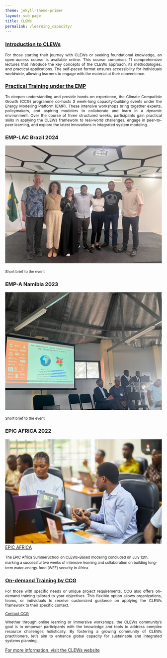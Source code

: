 ```yaml
---
theme: jekyll-theme-primer
layout: sub-page
title: CLEWs
permalink: /learning_capacity/
---
```

<!-- [jekyll-organization]: https://github.com/jekyll

This is the base Jekyll theme. You can find out more info about customizing your Jekyll theme, as well as basic Jekyll usage documentation at [jekyllrb.com](https://jekyllrb.com/)

You can find the source code for Minima at GitHub:
[jekyll][jekyll-organization] /
[minima](https://github.com/jekyll/minima)

You can find the source code for Jekyll at GitHub:
[jekyll][jekyll-organization] /
[jekyll](https://github.com/jekyll/jekyll) -->

<!-- <div class="container-lg p-responsive py-4 py-lg-6 my-xl-4 text-center">
    <h1 class="alt-h1 mb-2 text-white">About CLEWs</h1>
</div> -->
<!-- <h3 class="alt-h3 text-float-left mb-3 mt-lg-6" id="more-than-just-code">Growing of CLEWs</h2> -->
<section class="bg-gray-light container-lg p-responsive py-4 py-md-6 my-lg-6">

  <div class="container-lg p-responsive py-4 py-md-6 ">
  <h3 class="alt-h3 text-float-left mb-3 mt-lg-6" id="more-than-just-code">
    <a href="https://www.open.edu/openlearncreate/course/index.php?categoryid=528">Introduction to CLEWs</a>
  </h3>
  <div class="col-md-12 animate-out mb-2">
      <p class="alt-lead text-gray text-justify-between col-md-15 mx-auto" style="text-align: justify; font-size: 0.875em;">
    For those starting their journey with CLEWs or seeking foundational knowledge, an open-access course is available online. This course comprises 11 comprehensive lectures that introduce the key concepts of the CLEWs approach, its methodologies, and practical applications. The self-paced format ensures accessibility for individuals worldwide, allowing learners to engage with the material at their convenience.
    </p> 
  </div>
  <h3 class="alt-h3 text-float-left mb-3 mt-lg-6" id="more-than-just-code">
    <a href="https://climatecompatiblegrowth.com/energy-modelling-platform/  ">Practical Training under the EMP</a>
  </h3>
  <div class="col-md-12 animate-out mb-2">
      <p class="alt-lead text-gray text-justify-between col-md-15 mx-auto" style="text-align: justify; font-size: 0.875em;">
      To deepen understanding and provide hands-on experience, the Climate Compatible Growth (CCG) programme co-hosts 3 week-long capacity-building events under the Energy Modelling Platform (EMP). These intensive workshops bring together experts, policymakers, and aspiring modelers to collaborate and learn in a dynamic environment. Over the course of three structured weeks, participants gain practical skills in applying the CLEWs framework to real-world challenges, engage in peer-to-peer learning, and explore the latest innovations in integrated system modeling. 
    </p> 
  </div>
      <div class="my-4 my-lg-6 clearfix gutter-spacious">
      <div class="col-md-4 float-left animate-out mb-4">
        <h3 class="alt-h3 mb-3">EMP-LAC Brazil 2024</h3>
        <p><a href="" target="_blank">
          <img src="assets/img/EMPLACBrazil2024/IMG_5740.jpg" class="img-border" alt="Picture 1"/></a>
        </p>
        <small>Short brief to the event</small>
      </div>
      <div class="col-md-4 float-left animate-out mb-4">
        <h3 class="alt-h3 mb-3">EMP-A Namibia 2023</h3>
        <p><a href="https://github.com/showcases/open-data" target="_blank">
          <img src="assets/img/EMPA2023Namibia/IMG_2532.jpg" class="img-border" alt="Picture 2"/></a>
        </p>
        <small>Short brief to the event</small>
      </div>
      <div class="col-md-4 float-left animate-out mb-4">
        <h3 class="alt-h3 mb-3">EPIC AFRICA 2022</h3>
        <p><a href="https://www.linkedin.com/posts/epicafrica22_summerschool-clews-wef-activity-7218570631544532992-g1As" target="_blank">
          <img src="assets/img/EPICAfrica22/epicAfrica22.png" class="img-border" alt=""/>EPIC AFRICA</a>
        </p>
        <small>The EPIC Africa SummerSchool on CLEWs-Based modeling concluded on July 12th, marking a successful two weeks of intensive learning and collaboration on building long-term water-energy-food (WEF) security in Africa.</small>
      </div>
    </div>
  <h3 class="alt-h3 text-float-left mb-3 mt-lg-6" id="more-than-just-code">
    <a href="https://climatecompatiblegrowth.com">On-demand Training by CCG</a>
  </h3>
  <div class="col-md-12 animate-out mb-2">
      <p class="alt-lead text-gray text-justify-between col-md-15 mx-auto" style="text-align: justify; font-size: 0.875em;">
        For those with specific needs or unique project requirements, CCG also offers on-demand training tailored to your objectives. This flexible option allows organizations, teams, or individuals to receive customized guidance on applying the CLEWs framework to their specific context. 
      </p>
  </div>
  <div class="col-md-12 animate-out mb-2">
      <p class="alt-lead text-gray text-justify-between col-md-15 mx-auto" style="text-align: justify; font-size: 0.875em;">
        <a href="mailto:ccg@lboro.ac.uk?subject=Inquiry%20about%20CLEWs%20Training&body=Hello,%20I%20would%20like%20to%20know%20more%20about..." class="btn btn-outline">Contact CCG</a>  
      </p>
  </div>
  <div class="col-md-12 animate-out mb-2">
      <p class="alt-lead text-gray text-justify-between col-md-15 mx-auto" style="text-align: justify; font-size: 0.875em;">
      Whether through online learning or immersive workshops, the CLEWs community’s goal is to empower participants with the knowledge and tools to address complex resource challenges holistically. By fostering a growing community of CLEWs practitioners, let’s aim to enhance global capacity for sustainable and integrated systems planning.
      </p>
      <p class="alt-lead text-gray text-center col-md-10 mx-auto">
        <a href="/index" class="btn btn-outline">For more information, visit the CLEWs website</a>
      </p>
  </div>
</section>